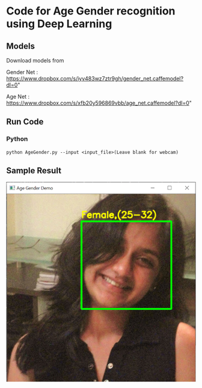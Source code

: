 # Code for Age Gender recognition using Deep Learning

## Models
Download models from

Gender Net : https://www.dropbox.com/s/iyv483wz7ztr9gh/gender_net.caffemodel?dl=0"

Age Net : https://www.dropbox.com/s/xfb20y596869vbb/age_net.caffemodel?dl=0"

## Run Code

### Python
```
python AgeGender.py --input <input_file>(Leave blank for webcam)
```

## Sample Result

![](output/ami.PNG)